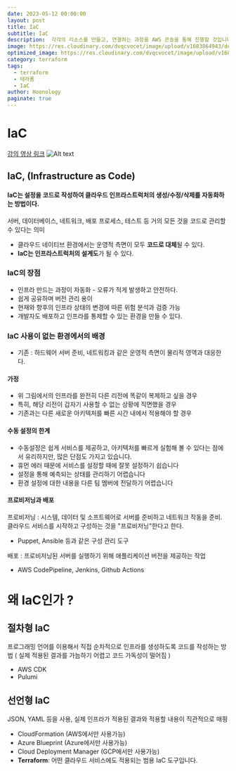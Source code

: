 ```yaml
---
date: 2023-05-12 00:00:00
layout: post
title: IaC
subtitle: IaC
description:  각각의 리소스를 만들고, 연결하는 과정을 AWS 콘솔을 통해 진행할 것입니다. 그런데 AWS 콘솔을 이용해 인프라 구성을 진행하는 것이 항상 좋은 일일까요?
image: https://res.cloudinary.com/dvqcvocet/image/upload/v1683864943/dev-jeans_kadf7q.png
optimized_image: https://res.cloudinary.com/dvqcvocet/image/upload/v1683864943/dev-jeans_kadf7q.png
category: terraform
tags:  
  - terraform
  - 테라폼
  - IaC
author: Hoonology
paginate: true
---
```

# IaC
[강의 영상 링크](https://www.youtube.com/watch?v=SGH0uDni-WY)
![Alt text](https://www.affde.com/uploads/article/152222/dCEoiTSSShXN5xbz.png)

## IaC, (Infrastructure as Code)

#### IaC는 설정을 코드로 작성하여 클라우드 인프라스트럭처의 생성/수정/삭제를 자동화하는 방법이다.
서버, 데이터베이스, 네트워크, 배포 프로세스, 테스트 등 거의 모든 것을 코드로 관리할 수 있다는 의미

- 클라우드 네이티브 환경에서는 운영적 측면이 모두 **코드로 대체**될 수 있다.
- **IaC는 인프라스트럭처의 설계도**가 될 수 있다.

### IaC의 장점
- 인프라 만드는 과정이 자동화 - 오류가 적게 발생하고 안전하다.
- 쉽게 공유하며 버전 관리 용이
- 현재와 향후의 인프라 상태의 변경에 따른 위험 분석과 검증 가능
- 개발자도 배포하고 인프라를 통제할 수 있는 환경을 만들 수 있다.

### IaC 사용이 없는 환경에서의 배경
- 기존 : 하드웨어 서버 준비, 네트워킹과 같은 운영적 측면이 물리적 영역과 대응한다. 
#### 가정
- 위 그림에서의 인프라를 완전히 다른 리전에 똑같이 복제하고 싶을 경우
- 특히, 해당 리전이 갑자기 사용할 수 없는 상황에 직면했을 경우
- 기존과는 다른 새로운 아키텍처를 빠른 시간 내에서 적용해야 할 경우

#### 수동 설정의 한계
  - 수동설정은 쉽게 서비스를 제공하고, 아키텍처를 빠르게 실험해 볼 수 있다는 점에서 유리하지만, 많은 단점도 가지고 있습니다.
  - 휴먼 에러 때문에 서비스를 설정할 때에 잘못 설정하기 쉽습니다
  - 설정을 통해 예측되는 상태를 관리하기 어렵습니다
  - 환경 설정에 대한 내용을 다른 팀 멤버에 전달하기 어렵습니다


#### 프로비저닝과 배포  
프로비저닝 : 시스템, 데이터 및 소프트웨어로 서버를 준비하고 네트워크 작동을 준비. 클라우드 서비스를 시작하고 구성하는 것을 "프로비저닝"한다고 한다.  
-  Puppet, Ansible 등과 같은 구성 관리 도구  

배포 : 프로비저닝된 서버를 실행하기 위해 애플리케이션 버전을 제공하는 작업
- AWS CodePipeline, Jenkins, Github Actions


# 왜 IaC인가 ?
## 절차형 IaC
프로그래밍 언어를 이용해서 직접 순차적으로 인프라를 생성하도록 코드를 작성하는 방법 ( 실제 적용된 결과를 가늠하기 어렵고 코드 가독성이 떨어짐 )
- AWS CDK
- Pulumi

## 선언형 IaC
JSON, YAML 등을 사용, 실제 인프라가 적용된 결과와 적용할 내용이 직관적으로 매핑 
- CloudFormation (AWS에서만 사용가능)
- Azure Blueprint (Azure에서만 사용가능)
- Cloud Deployment Manager (GCP에서만 사용가능)
- **Terraform**: 어떤 클라우드 서비스에도 적용되는 범용 IaC 도구입니다.
